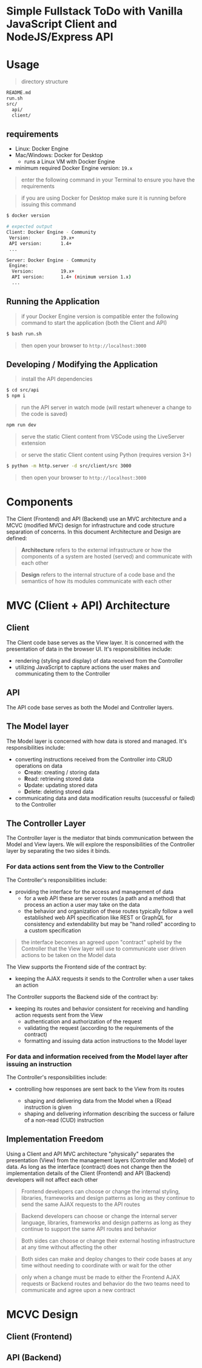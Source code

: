 # Simple Fullstack ToDo with Vanilla JavaScript Client and NodeJS/Express API

# Usage

> directory structure

```sh
README.md
run.sh
src/
  api/
  client/
```

## requirements

- Linux: Docker Engine
- Mac/Windows: Docker for Desktop
  - runs a Linux VM with Docker Engine
- minimum required Docker Engine version: `19.x`

> enter the following command in your Terminal to ensure you have the requirements

> if you are using Docker for Desktop make sure it is running before issuing this command

```sh
$ docker version

# expected output
Client: Docker Engine - Community
 Version:           19.x+
 API version:       1.4+
 ...

Server: Docker Engine - Community
 Engine:
  Version:          19.x+
  API version:      1.4+ (minimum version 1.x)
  ...
```

## Running the Application

> if your Docker Engine version is compatible enter the following command to start the application (both the Client and API)

```sh
$ bash run.sh
```

> then open your browser to `http://localhost:3000`

## Developing / Modifying the Application

> install the API dependencies

```sh
$ cd src/api
$ npm i
```

> run the API server in watch mode (will restart whenever a change to the code is saved)

```sh
npm run dev
```

> serve the static Client content from VSCode using the LiveServer extension

> or serve the static Client content using Python (requires version 3+)

```sh
$ python -m http.server -d src/client/src 3000
```

> then open your browser to `http://localhost:3000`

# Components

The Client (Frontend) and API (Backend) use an MVC architecture and a MCVC (modified MVC) design for infrastructure and code structure separation of concerns. In this document Architecture and Design are defined:

> **Architecture** refers to the external infrastructure or how the components of a system are hosted (served) and communicate with each other

> **Design** refers to the internal structure of a code base and the semantics of how its modules communicate with each other

# MVC (Client + API) Architecture

## Client

The Client code base serves as the View layer. It is concerned with the presentation of data in the browser UI. It's responsibilities include:

- rendering (styling and display) of data received from the Controller
- utilizing JavaScript to capture actions the user makes and communicating them to the Controller

## API

The API code base serves as both the Model and Controller layers.

## The Model layer

The Model layer is concerned with how data is stored and managed. It's responsibilities include:

- converting instructions received from the Controller into CRUD operations on data
  - **C**reate: creating / storing data
  - **R**ead: retrieving stored data
  - **U**pdate: updating stored data
  - **D**elete: deleting stored data
- communicating data and data modification results (successful or failed) to the Controller

## The Controller Layer

The Controller layer is the mediator that binds communication between the Model and View layers. We will explore the responsibilities of the Controller layer by separating the two sides it binds.

### For data actions sent from the View to the Controller

The Controller's responsibilities include:

- providing the interface for the access and management of data
  - for a web API these are server routes (a path and a method) that process an action a user may take on the data
  - the behavior and organization of these routes typically follow a well established web API specification like REST or GraphQL for consistency and extendability but may be "hand rolled" according to a custom specification

> the interface becomes an agreed upon "contract" upheld by the Controller that the View layer will use to communicate user driven actions to be taken on the Model data

The View supports the Frontend side of the contract by:

- keeping the AJAX requests it sends to the Controller when a user takes an action

The Controller supports the Backend side of the contract by:

- keeping its routes and behavior consistent for receiving and handling action requests sent from the View
  - authentication and authorization of the request
  - validating the request (according to the requirements of the contract)
  - formatting and issuing data action instructions to the Model layer

### For data and information received from the Model layer after issuing an instruction

The Controller's responsibilities include:

- controlling how responses are sent back to the View from its routes

  - shaping and delivering data from the Model when a (R)ead instruction is given
  - shaping and delivering information describing the success or failure of a non-read (CUD) instruction

## Implementation Freedom

Using a Client and API MVC architecture "physically" separates the presentation (View) from the management layers (Controller and Model) of data. As long as the interface (contract) does not change then the implementation details of the Client (Frontend) and API (Backend) developers will not affect each other

> Frontend developers can choose or change the internal styling, libraries, frameworks and design patterns as long as they continue to send the same AJAX requests to the API routes

> Backend developers can choose or change the internal server language, libraries, frameworks and design patterns as long as they continue to support the same API routes and behavior

> Both sides can choose or change their external hosting infrastructure at any time without affecting the other

> Both sides can make and deploy changes to their code bases at any time without needing to coordinate with or wait for the other

> only when a change must be made to either the Frontend AJAX requests or Backend routes and behavior do the two teams need to communicate and agree upon a new contract

# MCVC Design

## Client (Frontend)

## API (Backend)
